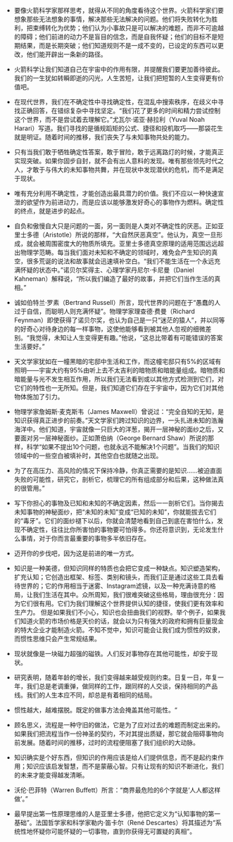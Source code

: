 - 要像火箭科学家那样思考，就得从不同的角度看待这个世界。火箭科学家们要想象那些无法想象的事情，解决那些无法解决的问题。他们将失败转化为胜利，把束缚转化为优势；他们认为小事故只是可以解决的难题，而非不可逾越的障碍；他们前进的动力不是盲目的信念，而是自我怀疑；他们的目标不是短期结果，而是长期突破；他们知道规则不是一成不变的，已设定的东西可以更改，他们能开辟出一条新的路径。

- 火箭科学让我们知道自己在宇宙中的作用有限，并提醒我们要更加善待彼此。我们的一生犹如转瞬即逝的闪光，人生苦短，让我们把短暂的人生变得更有价值吧。

- 在现代世界，我们在不确定性中寻找确定性，在混乱中搜索秩序，在歧义中寻找正确回答，在错综复杂中寻找坚定。“我们花了更多的时间和精力尝试控制这个世界，而不是尝试着去理解它。”尤瓦尔·诺亚·赫拉利（Yuval Noah Harari）写道。我们寻找的是循规蹈矩的公式、捷径和投机取巧——那袋花生就是明证。随着时间的推移，我们丧失了与未知事物共处的能力。

- 只有当我们敢于牺牲确定性答案，敢于冒险，敢于远离路灯的时候，才能真正实现突破。如果你固步自封，就不会有出人意料的发现。唯有那些领先时代之人，才敢于与伟大的未知事物共舞，并在现状中发现潜伏的危机，而不是满足于现状。

- 唯有充分利用不确定性，才能创造出最具潜力的价值。我们不应以一种快速宣泄的欲望作为前进动力，而是应该以能够激发好奇心的事物作为燃料。确定性的终点，就是进步的起点。

- 自负和傲慢自大只是问题的一面，另一面则是人类对不确定性的厌恶。正如亚里士多德（Aristotle）所说的那样，“大自然厌恶真空”。他认为，真空一旦形成，就会被周围密度大的物质所填充。亚里士多德真空原理的适用范围远远超出物理学范畴。每当我们面对未知和不确定的领域时，难免会产生知识的真空，很多荒诞的说法和故事就会迅速填补空白。“我们不能生活在一个永远充满怀疑的状态中。”诺贝尔奖得主、心理学家丹尼尔·卡尼曼（Daniel Kahneman）解释说，“所以我们编造了最好的故事，并把它们当作生活的真相。”

- 诚如伯特兰·罗素（Bertrand Russell）所言，现代世界的问题在于“愚蠢的人过于自信，而聪明人则充满怀疑”。物理学家理查德·费曼（Richard Feynman）即使获得了诺贝尔奖，也认为自己是一只“迷茫的猿人”，并以同等的好奇心对待身边的每一样事物，这使他能够看到被其他人忽视的细微差别。“我觉得，未知让人生变得更有趣。”他说，“这总比带着有可能错误的答案生活要好。”

- 天文学家犹如在一幢黑暗的宅邸中生活和工作，而这幢宅邸只有5%的区域有照明——宇宙大约有95%由听上去不太吉利的暗物质和暗能量组成。暗物质和暗能量与光不发生相互作用，所以我们无法看到或以其他方式检测到它们，对它们的特性也一无所知。但是，我们知道它们存在于宇宙中，因为它们对其他物体施加了引力。

- 物理学家詹姆斯·麦克斯韦（James Maxwell）曾说过：“完全自知的无知，是知识获得真正进步的前奏。”天文学家们跨过知识的边界，一头扎进未知的浩瀚海洋中。他们知道，宇宙就像一只巨大的洋葱，揭开一层神秘的面纱之后，又要面对另一层神秘面纱。正如萧伯纳（George Bernard Shaw）所说的那样，科学“如果不提出10个问题，也就永远不能解决1个问题”。当我们的知识领域中的一些空白被填补时，其他空白也就随之出现。

- 为了在高压力、高风险的情况下保持冷静，你真正需要的是知识……被迫直面失败的可能性，研究它，剖析它，梳理它的所有组成部分和后果，这种做法真的很管用。”

- 写下你担心的事物及已知和未知的不确定因素，然后一一剖析它们。当你揭去未知事物的神秘面纱，把“未知的未知”变成“已知的未知”，你就能拔去它们的“毒牙”。它们的面纱褪下以后，你就会清楚地看到自己到底在害怕什么，发现不确定性，往往比你所害怕的事物要可怕得多。你还将意识到，无论发生什么事情，对于你而言最重要的事物多半依旧存在。

- 迈开你的步伐吧，因为这是前进的唯一方式。

- 知识是一种美德，但知识同样的特质也会把它变成一种缺点。知识塑造架构，扩充认知；它创造出框架、标签、类别和镜头，而我们正是通过这些工具去看待世界的；它的作用相当于迷雾、Instagram滤镜，以及一种充满诗意的格局，让我们生活在其中。众所周知，我们很难突破这些格局，理由很充分：因为它们很有用。它们为我们理解这个世界提供认知的捷径，使我们更有效率和生产力。 但是如果我们不小心，知识也会扭曲我们的视野。举个例子，如果我们知道火箭的市场价格是天价的话，就会以为只有强大的政府和拥有巨量现金的特大企业才能制造火箭。不知不觉中，知识可能会让我们成为惯性的奴隶，而惯性思维只会产生常规结果。

- 现状就像是一块磁力超强的磁铁。人们反对事物存在其他可能性，却安于现状。

- 研究表明，随着年龄的增长，我们变得越来越受规则约束。日复一日，年复一年，我们总是老调重弹，做同样的工作，跟同样的人交谈，保持相同的产品线。我们的人生本应不同，却总是有着相同的结局。

- 惯性越大，越难摆脱。既定的做事方法会掩盖其他可能性。“

- 顾名思义，流程是一种守旧的做法，它是为了应对过去的难题而制定出来的。如果我们把流程当作一份神圣的契约，不对其提出质疑，那它就会阻碍事物向前发展。随着时间的推移，过时的流程便阻塞了我们组织的大动脉。

- 知识确实是个好东西，但知识的作用应该是给人们提供信息，而不是起约束作用；知识应该启发智慧，而不是蒙蔽心智。只有让现有的知识不断进化，我们的未来才能变得越发清晰。

- 沃伦·巴菲特（Warren Buffett）所言：“商界最危险的6个字就是‘人人都这样做’。”

- 最早提出第一性原理思维的人是亚里士多德，他把它定义为“认知事物的第一基础”。法国哲学家和科学家勒内·笛卡尔（René Descartes）将其描述为“系统性地怀疑你可能怀疑的一切事物，直到你获得无可置疑的真相”。

